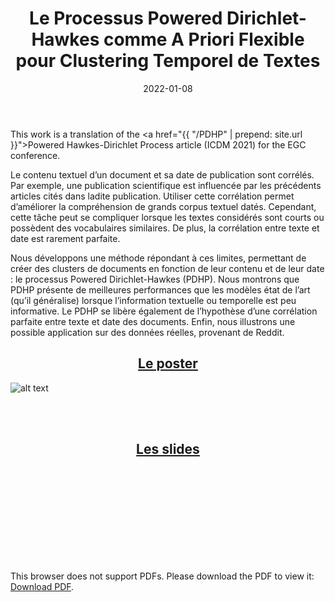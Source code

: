 ﻿---
layout: post
type: communication
support: powerpoint
link: http://arxiv.org/abs/2201.12568
title: Le Processus Powered Dirichlet-Hawkes comme A Priori Flexible pour Clustering Temporel de Textes
authors: <b>G. Poux-Médard</b>
journal: Revue des Nouvelles Technologies de l'Information - p.323-330
year: 2022
doi: 10.48550/arXiv.2201.12568
date: 2022-01-08
description: # Add post description (optional)
img: articles/covers/17-PDHP-EGC-prez.jpeg
fig-caption: 
tags: [clustering, temporal bayesian prior, powered dirichlet process, hawkes process, dirichlet-hawkes process, PDP, dirichlet]
---

This work is a translation of the
<a href="{{ "/PDHP" | prepend: site.url }}">Powered Hawkes-Dirichlet Process article</a> (ICDM 2021)
for the EGC conference.

Le contenu textuel d’un document et sa date de publication sont corrélés. Par exemple,
une publication scientifique est influencée par les précédents articles cités dans
ladite publication. Utiliser cette corrélation permet d’améliorer la compréhension
de grands corpus textuel datés. Cependant, cette tâche peut se compliquer lorsque les
textes considérés sont courts ou possèdent des vocabulaires similaires. De plus, la
corrélation entre texte et date est rarement parfaite.

Nous développons une méthode répondant à ces limites, permettant de créer des
clusters de documents en fonction de leur contenu et de leur date : le processus
Powered Dirichlet-Hawkes (PDHP). Nous montrons que PDHP présente de meilleures
performances que les modèles état de l’art (qu’il généralise) lorsque l’information
textuelle ou temporelle est peu informative. Le PDHP se libère également de l’hypothèse
d’une corrélation parfaite entre texte et date des documents. Enfin, nous illustrons
une possible application sur des données réelles, provenant de Reddit.

## <center><u>Le poster</u></center>
![alt text](/assets/img/articles/PDHP/Poster.jpg)

<br><br>

## <center><u>Les slides</u></center>
<object data="/assets/img/articles/PDHP/Slides-EGC2022.pdf" type="application/pdf" width="100%" height="700px">
    <embed src="/assets/img/articles/PDHP/Slides-EGC2022.pdf">
        <p>This browser does not support PDFs. Please download the PDF to view it: <a href="/assets/img/articles/PDHP/Slides-EGC2022.pdf">Download PDF</a>.</p>
</object>